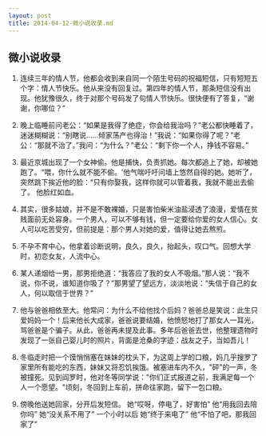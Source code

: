 ```yaml
---
layout: post
title: 2014-04-12-微小说收录.md
---
```


## 微小说收录
1. 连续三年的情人节，他都会收到来自同一个陌生号码的祝福短信，只有短短五个字：情人节快乐。他从来没有回复过。第四年的情人节，那条短信没有出现。他犹豫很久，终于对那个号码发了句情人节快乐。很快便有了答复，“谢谢，你哪位？”

2. 晚上临睡前问老公：“如果是我得了绝症，你会给我治吗？”老公都快睡着了，迷迷糊糊说：“别瞎说……倾家荡产也得治！”我说：“如果你得了呢？”老公：“那就不治了。”我问：“为什么？”老公：“剩下你一个人，挣钱不容易。”

3. 最近京城出现了一个女神偷。他是捕快，负责抓她。每次都追上了她，却被她跑了。“喂，你什么就不能不偷。'他气喘吁吁问墙上悠然自得的她。她听了，突然跳下挨近他的脸：“只有你娶我，这样你就可以管着我，我就不能出去偷了。 他脸红如血。

4. 其实，很多姑娘，并不是不敢裸婚，只是害怕柴米油盐浸透了浪漫，爱情在贫贱面前无处容身。一个男人，可以不够有钱，但一定要给你爱的女人信心。女人可以吃苦受穷，但前提是：那个男人对她的爱，值得让她去熬煎。

1. 不孕不育中心，他拿着诊断说明，良久，良久，抬起头，叹口气。回想大学时，初恋女友，人流中心。

2. 某人递烟给一男，那男拒绝道：“我答应了我的女人不吸烟。”那人说：“我不说，你不说，谁知道你吸了？”那男望了望远方，淡淡地说：“失信于自己的女人，何以取信于世界？”

3. 他与爸爸相依至大。他常问：为什么不给他找个后妈？爸爸总是笑说：此生只爱妈妈一个！后来他长大成家，爸爸说要结婚，他愤怒地打了那女人一耳光，骂爸爸是个骗子。从此，爸爸再未提及此事。多年后爸爸去世，他整理遗物时发现了一张自己婴儿时的照片，背面是沧桑的字迹：战友之子，当如吾儿！

4. 冬临走时把一个馍悄悄塞在妹妹的枕头下，为这周上学的口粮，妈几乎搜罗了家里所有能吃的东西，妹妹又将忍饥挨饿。被塞进车内不久，"砰"的一声，冬被撞死。见到阎罗时，他对冬等同学说："你们正式报道之前，我满足每一个人一个愿望。"顷刻，冬回到上车前，拼命往家跑，留下一包口粮。

4. 傍晚他送她回家，分开后发短信。 她“哎呀，停电了，好害怕” 他“用我回去陪你吗” 她“没关系不用了” 一个小时以后 她“终于来电了” 他“不怕了吧，那我回家了”

